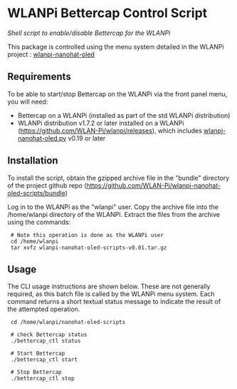 # WLANPi Bettercap Control Script
*Shell script to enable/disable Bettercap for the WLANPi*

This package is controlled using the menu system detailed in the WLANPi project : [wlanpi-nanohat-oled](https://github.com/WLAN-Pi/wlanpi-nanohat-oled)

## Requirements

To be able to start/stop Bettercap on the WLANPi via the front panel menu, you will need:

 - Bettercap on a WLANPi (installed as part of the std WLANPi distribution)
 - WLANPi distribution v1.7.2 or later installed on a WLANPi (https://github.com/WLAN-Pi/wlanpi/releases), which includes [wlanpi-nanohat-oled.py](https://github.com/WLAN-Pi/wlanpi-nanohat-oled) v0.19 or later

## Installation

To install the script, obtain the gzipped archive file in the "bundle" directory of the project github repo (https://github.com/WLAN-Pi/wlanpi-nanohat-oled-scripts/bundle)

Log in to the WLANPi as the "wlanpi" user. Copy the archive file into the /home/wlanpi directory of the WLANPI. Extract the files from the archive using the commands:

```
 # Note this operation is done as the WLANPi user
 cd /home/wlanpi
 tar xvfz wlanpi-nanohat-oled-scripts-v0.01.tar.gz
```

## Usage

The CLI usage instructions are shown below. These are not generally required, as this batch file is called by the WLANPi menu system. Each command returns a short textual status message to indicate the result of the attempted operation.

```
 cd /home/wlanpi/nanohat-oled-scripts
 
 # check Bettercap status
 ./bettercap_ctl status

 # Start Bettercap
 ./bettercap_ctl start

 # Stop Bettercap
 ./bettercap_ctl stop
```

